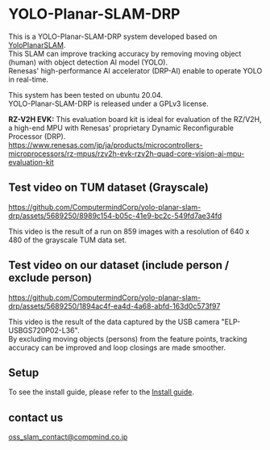 # YOLO-Planar-SLAM-DRP

This is a YOLO-Planar-SLAM-DRP system developed based on [YoloPlanarSLAM](https://github.com/BZDOLiVE/YoloPlanarSLAM/).<br> 
This SLAM can improve tracking accuracy by removing moving object (human) with object detection AI model (YOLO).<br> 
Renesas' high-performance AI accelerator (DRP-AI) enable to operate YOLO in real-time.

This system has been tested on ubuntu 20.04.<br>
YOLO-Planar-SLAM-DRP is released under a GPLv3 license. 

**RZ-V2H EVK:** 
This evaluation board kit is ideal for evaluation of the RZ/V2H, a high-end MPU with Renesas' proprietary Dynamic Reconfigurable Processor (DRP).<br>
https://www.renesas.com/jp/ja/products/microcontrollers-microprocessors/rz-mpus/rzv2h-evk-rzv2h-quad-core-vision-ai-mpu-evaluation-kit


## Test video on TUM dataset (Grayscale)

https://github.com/ComputermindCorp/yolo-planar-slam-drp/assets/5689250/8989c154-b05c-41e9-bc2c-549fd7ae34fd

This video is the result of a run on 859 images with a resolution of 640 x 480 of the grayscale TUM data set.

## Test video on our dataset (include person / exclude person)

https://github.com/ComputermindCorp/yolo-planar-slam-drp/assets/5689250/1894ac4f-ea4d-4a68-abfd-163d0c573f97

This video is the result of the data captured by the USB camera "ELP-USBGS720P02-L36".<br>
By excluding moving objects (persons) from the feature points, tracking accuracy can be improved and loop closings are made smoother.

## Setup

To see the install guide, please refer to the [Install guide](installguide.md).

## contact us

oss_slam_contact@compmind.co.jp
